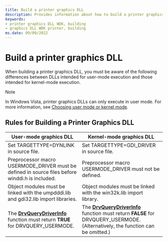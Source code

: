 ```yaml
---
title: Build a printer graphics DLL
description: Provides information about how to build a printer graphics DLL.
keywords:
- printer graphics DLL WDK, building
- graphics DLL WDK printer, building
ms.date: 09/09/2022
---
```


# Build a printer graphics DLL

When building a printer graphics DLL, you must be aware of the following differences between DLLs intended for user-mode execution and those intended for kernel-mode execution.

> [!NOTE]
> In Windows Vista, printer graphics DLLs can only execute in user mode. For more information, see [Choosing user mode or kernel mode](choosing-user-mode-or-kernel-mode.md).

## Rules for Building a Printer Graphics DLL

| User-mode graphics DLL | Kernel-mode graphics DLL |
|--|--|
| Set TARGETTYPE=DYNLINK in source file. | Set TARGETTYPE=GDI_DRIVER in source file. |
| Preprocessor macro USERMODE_DRIVER must be defined in source files before winddi.h is included. | Preprocessor macro USERMODE_DRIVER must not be defined. |
| Object modules must be linked with the umpdddi.lib and gdi32.lib import libraries. | Object modules must be linked with the win32k.lib import library. |
| The [**DrvQueryDriverInfo**](/windows/win32/api/winddi/nf-winddi-drvquerydriverinfo) function must return **TRUE** for DRVQUERY_USERMODE. | The [**DrvQueryDriverInfo**](/windows/win32/api/winddi/nf-winddi-drvquerydriverinfo) function must return **FALSE** for DRVQUERY_USERMODE. (Alternatively, the function can be omitted.) |
